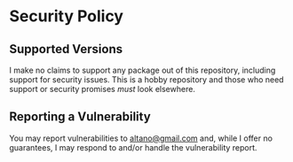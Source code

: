# Security Policy

## Supported Versions

I make no claims to support any package out of this repository, including support for security issues. This is a hobby repository and those who need support or security promises *must* look elsewhere.

## Reporting a Vulnerability

You may report vulnerabilities to <altano@gmail.com> and, while I offer no guarantees, I may respond to and/or handle the vulnerability report.
